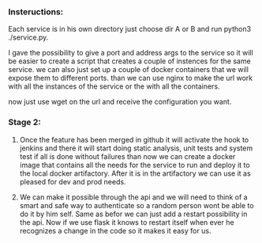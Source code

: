 ### Insteructions:
Each service is in his own directory just choose dir A or B and run python3 ./service.py.

I gave the possibility to give a port and address args to the service so it will be easier to create a script that creates a couple of instences for the same service.
we can also just set up a couple of docker containers that we will expose them to different ports.
than we can use nginx to make the url work with all the instances of the service or the with all the containers.

now just use wget on the url and receive the configuration you want.


### Stage 2:
1. Once the feature has been merged in github it will activate the hook to jenkins and there it will start doing static analysis, unit tests and system test if all is done without failures than now we can create a docker image that contains all the needs for the service to run and deploy it to the local docker artifactory. After it is in the artifactory we can use it as pleased for dev and prod needs.

2. We can make it possible through the api and we will need to think of a smart and safe way to authenticate so a random person wont be able to do it by him self.
Same as befor we can just add a restart possibility in the api.
Now if we use flask it knows to restart itself when ever he recognizes a change in the code so it makes it easy for us.